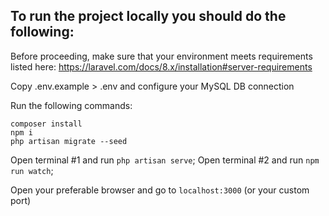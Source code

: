## To run the project locally you should do the following:

Before proceeding, make sure that your environment meets requirements listed here: https://laravel.com/docs/8.x/installation#server-requirements

Copy .env.example > .env and configure your MySQL DB connection

Run the following commands:
```
composer install
npm i
php artisan migrate --seed
```

Open terminal #1 and run `php artisan serve`;
Open terminal #2 and run `npm run watch`;

Open your preferable browser and go to `localhost:3000` (or your custom port)

